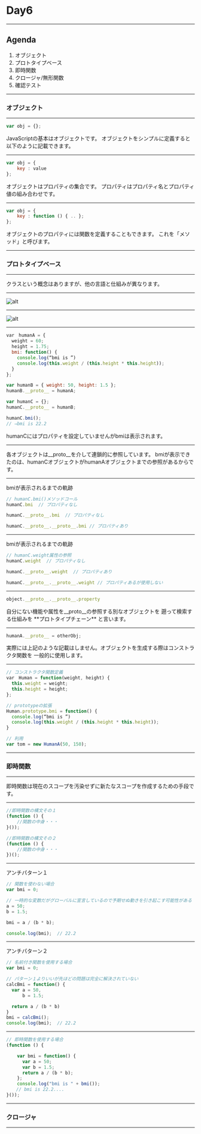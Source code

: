 # Day6

---

## Agenda
1. オブジェクト
2. プロトタイプベース
3. 即時関数
4. クロージャ/無形関数
5. 確認テスト

---

### オブジェクト

---

```JavaScript
var obj = {};
```

<div style="text-align: left;">
JavaScriptの基本はオブジェクトです。
オブジェクトをシンプルに定義すると以下のように記載できます。
</div>

---

```JavaScript
var obj = {
    key : value
};
```

<div style="text-align: left;">
オブジェクトはプロパティの集合です。
プロパティはプロパティ名とプロパティ値の組み合わせです。
</div>

---

```JavaScript
var obj = {
    key : function () { .. };
};
```

<div style="text-align: left;">
オブジェクトのプロパティには関数を定義することもできます。
これを「メソッド」と呼びます。
</div>

---

### プロトタイプベース

---

クラスという概念はありますが、他の言語と仕組みが異なります。

---

![alt](.\image\JavaScript_14.png)

---

![alt](.\image\JavaScript_15.png)

---

```JavaScript
var　humanA = {
  weight = 60;
  height = 1.75;
  bmi: function() {
    console.log(“bmi is ”)
    console.log(this.weight / (this.height * this.height));
  }
};

var humanB = { weight: 50, height: 1.5 };
humanB.__proto__ = humanA;

var humanC = {};
humanC.__proto__ = humanB;

humanC.bmi();
// ⇒bmi is 22.2

```
<div style="text-align: left;">
humanCにはプロパティを設定していませんがbmiは表示されます。
</div>

---

<div style="text-align: left;">
各オブジェクトは__proto__を介して連鎖的に参照しています。
bmiが表示できたのは、humanCオブジェクトがhumanAオブジェクトまでの参照があるからです。
</div>

---

<div style="text-align: left;">
bmiが表示されるまでの軌跡
</div>

```JavaScript
// humanC.bmi()メソッドコール
humanC.bmi  // プロパティなし

humanC.__proto__.bmi  // プロパティなし

humanC.__proto__.__proto__.bmi // プロパティあり
```

---

<div style="text-align: left;">
bmiが表示されるまでの軌跡
</div>

```JavaScript
// humanC.weight属性の参照
humanC.weight  // プロパティなし

humanC.__proto__.weight  // プロパティあり

humanC.__proto__.__proto__.weight // プロパティあるが使用しない
```

---

```JavaScript
object.__proto__.__proto__.property
```
<div style="text-align: left;">
自分にない機能や属性を__proto__の参照する別なオブジェクトを
遡って検索する仕組みを **プロトタイプチェーン** と言います。
</div>

---

```JavaScript
humanA.__proto__ = otherObj;
```

<div style="text-align: left;">
実際には上記のような記載はしません。オブジェクトを生成する際はコンストラクタ関数を
一般的に使用します。
</div>

---

```JavaScript
// コンストラクタ関数定義
var　Human = function(weight, height) {
  this.weight = weight;
  this.height = height;
};

// prototypeの拡張
Human.prototype.bmi = function() {
  console.log(“bmi is ”)
  console.log(this.weight / (this.height * this.height));
}

// 利用
var tom = new HumanA(50, 150);
```

---

### 即時関数

---

<div style="text-align: left;">
即時関数は現在のスコープを汚染せずに新たなスコープを作成するための手段です。
</div>

---

```JavaScript
//即時関数の構文その１
(function () {
    //関数の中身・・・
}());

//即時関数の構文その２
(function () {
    //関数の中身・・・
})();
```

---

アンチパターン１

```JavaScript
// 関数を使わない場合
var bmi = 0;

// 一時的な変数だがグローバルに宣言しているので予期せぬ動きを引き起こす可能性がある
a = 50;
b = 1.5;

bmi = a / (b * b);

console.log(bmi);  // 22.2
```

---

アンチパターン２

```JavaScript
// 名前付き関数を使用する場合
var bmi = 0;

// パターン１よりいいが先ほどの問題は完全に解決されていない
calcBmi = function() {
  var a = 50,
      b = 1.5;

  return a / (b * b)
}
bmi = calcBmi();
console.log(bmi);  // 22.2
```

---

```JavaScript
// 即時関数を使用する場合
(function () {

    var bmi = function() {
      var a = 50;
      var b = 1.5;
      return a / (b * b);
    };
    console.log("bmi is " + bmi());
　  // bmi is 22.2....
}());
```

---

### クロージャ

---
